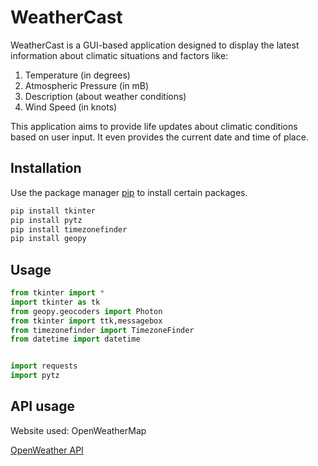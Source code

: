 # WeatherCast

WeatherCast is a GUI-based application designed to display the latest information about climatic situations and factors like:

1. Temperature (in degrees)
2. Atmospheric Pressure (in mB)
3. Description (about weather conditions)
4. Wind Speed (in knots)

This application aims to provide life updates about climatic conditions based on user input. It even provides the current date and time of place.

## Installation

Use the package manager [pip](https://pip.pypa.io/en/stable/) to install certain packages.

```bash
pip install tkinter
pip install pytz
pip install timezonefinder
pip install geopy

```

## Usage

```python
from tkinter import *
import tkinter as tk
from geopy.geocoders import Photon
from tkinter import ttk,messagebox
from timezonefinder import TimezoneFinder
from datetime import datetime


import requests
import pytz
```

## API usage

Website used: OpenWeatherMap

[OpenWeather API](https://openweathermap.org/)

